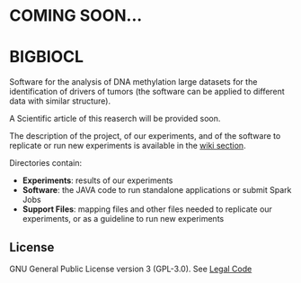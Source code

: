 # COMING SOON...

# BIGBIOCL
Software for the analysis of DNA methylation large datasets for the identification of drivers of tumors (the software can be applied to different data with similar structure).
  
A Scientific article of this reaserch will be provided soon.
  
The description of the project, of our experiments, and of the software to replicate or run new experiments is available in the [wiki section](https://github.com/fcproj/BIGBIOCL/wiki).
  
Directories contain:
* __Experiments__: results of our experiments
* __Software__: the JAVA code to run standalone applications or submit Spark Jobs
* __Support Files__: mapping files and other files needed to replicate our experiments, or as a guideline to run new experiments
  
## License

GNU General Public License version 3 (GPL-3.0). See [Legal Code](https://github.com/fcproj/BIGBIOCL/blob/master/Software/LICENSE)

